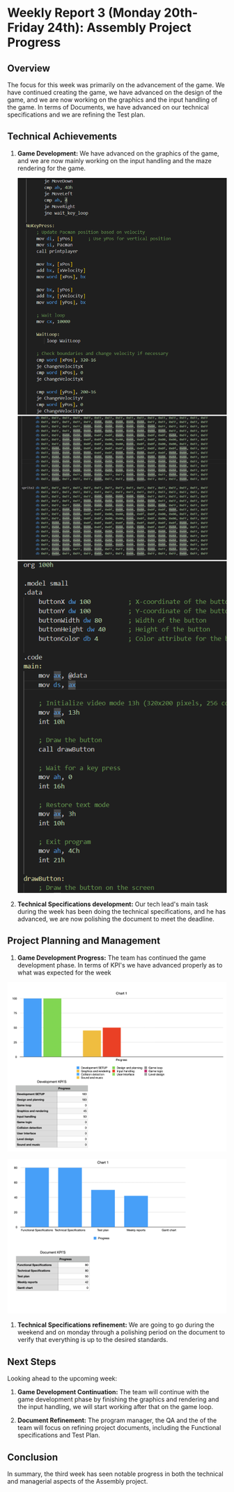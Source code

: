 # Weekly Report 3 (Monday 20th-Friday 24th): Assembly Project Progress

## Overview

The focus for this week was primarily on the advancement of the game. We have continued creating the game, we have advanced on the design of the game, and we are now working on the graphics and the input handling of the game. In terms of Documents, we have advanced on our technical specifications and we are refining the Test plan.

## Technical Achievements

1. **Game Development:** We have advanced on the graphics of the game, and we are now mainly working on the input handling and the maze rendering for the game.

   ![Game Development Progress](../../Images/Game_Development.png)
   ![Game Development Progress](../../Images/Game_Development2.png)
   ![Game Development Progress](../../Images/Game_Development3.png)

2. **Technical Specifications development:** Our tech lead's main task during the week has been doing the technical specifications, and he has advanced, we are now polishing the document to meet the deadline.

## Project Planning and Management

1. **Game Development Progress:** The team has continued the game development phase. In terms of KPI's we have advanced properly as to what was expected for the week

![KPI Progress](../../Images/KPI5.png)

![KPI Progress](../../Images/KPI6.png)

1. **Technical Specifications refinement:** We are going to go during the weekend and on monday through a polishing period on the document to verify that everything is up to the desired standards.

## Next Steps

Looking ahead to the upcoming week:

1. **Game Development Continuation:** The team will continue with the game development phase by finishing the graphics and rendering and the input handling, we will start working after that on the game loop.

2. **Document Refinement:** The program manager, the QA and the of the team will focus on refining project documents, including the Functional specifications and Test Plan.

## Conclusion

In summary, the third week has seen notable progress in both the technical and managerial aspects of the Assembly project.
